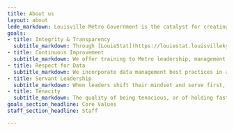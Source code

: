 ```yaml
---
title: About us
layout: about
lede_markdown: Louisville Metro Government is the catalyst for creating a world-class city that provides its citizens with safe and vibrant neighborhoods, great jobs, a strong system of education and innovation, and a high quality of life. The Office of Performance Improvement & Innovation, established in January 2012, is helping the Mayor pursue this goal by focusing on two fundamental areas, Continuous Performance Improvement, and Innovation & Technology.
goals:
- title: Integrity & Transparency
  subtitle_markdown: Through [LouieStat](https://louiestat.louisvilleky.gov), [Open Data](https://data.louisvilleky.gov) & Open Performance, we encourage and internalize the values of integrity & transparency.
- title: Continuous Improvement
  subtitle_markdown: We offer training to Metro leadership, management and employees in continuous improvement methodologies including Lean, Plan-Do-Check-Act Problem Solving, Six Sigma process improvement, project management, as well as overall management best practices.
- title: Respect for Data
  subtitle_markdown: We incorporate data management best practices in all of our work.       
- title: Servant Leadership
  subtitle_markdown: When leaders shift their mindset and serve first, they unlock purpose and ingenuity in those around them, resulting in higher performance and engaged, fulfilled employees.
- title: Tenacity
  subtitle_markdown: The quality of being tenacious, or of holding fast; persistence.         
goals_section_headline: Core Values
staff_section_headline: Staff

---
```


